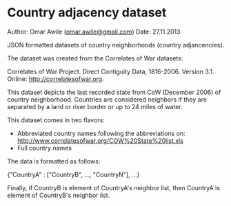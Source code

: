 Country adjacency dataset
=========================

Author: Omar Awile (omar.awile@gmail.com)
Date:   27.11.2013

JSON formatted datasets of country neighborhoods (country adjancencies).

The dataset was created from the Correlates of War datasets:

Correlates of War Project. Direct Contiguity Data, 1816-2006. Version 3.1.
Online: http://correlatesofwar.org.

This dataset depicts the last recorded state from CoW (December 2006) of country
neighborhood. Countries are considered neighbors if they are separated by a land
or river border or up to 24 miles of water.

This dataset comes in two flavors:
- Abbreviated country names following the abbreviations on:
  http://www.correlatesofwar.org/COW%20State%20list.xls
- Full country names

The data is formatted as follows:

{"CountryA" : ["CountryB", ..., "CountryN"], ...}

Finally, if CountryB is element of CountryA's neighbor list, then CountryA is
element of CountryB's neighbor list.

